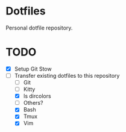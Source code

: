 # Dotfiles

Personal dotfile repository.

# TODO

- [x] Setup Git Stow
- [ ] Transfer existing dotfiles to this repository
  - [ ] Git
  - [ ] Kitty
  - [x] ls dircolors
  - [ ] Others?
  - [x] Bash
  - [x] Tmux
  - [x] Vim
